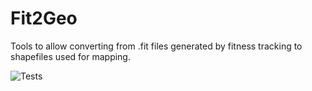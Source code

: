 # Fit2Geo
Tools to allow converting from .fit files generated by fitness tracking to shapefiles used for mapping.


![Tests](https://github.com/Dan-Martin512/Fit2Geo/actions/workflows/tests.yml/badge.svg)